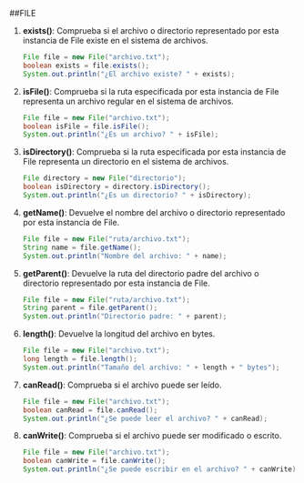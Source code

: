 ##FILE

1. **exists()**: Comprueba si el archivo o directorio representado por esta instancia de File existe en el sistema de archivos.

    ```java
    File file = new File("archivo.txt");
    boolean exists = file.exists();
    System.out.println("¿El archivo existe? " + exists);
    ```
2. **isFile()**: Comprueba si la ruta especificada por esta instancia de File representa un archivo regular en el sistema de archivos.

    ```java
    File file = new File("archivo.txt");
    boolean isFile = file.isFile();
    System.out.println("¿Es un archivo? " + isFile);
    ```
3. **isDirectory()**: Comprueba si la ruta especificada por esta instancia de File representa un directorio en el sistema de archivos.

    ```java
    File directory = new File("directorio");
    boolean isDirectory = directory.isDirectory();
    System.out.println("¿Es un directorio? " + isDirectory);
    ```
4. **getName()**: Devuelve el nombre del archivo o directorio representado por esta instancia de File.

    ```java
    File file = new File("ruta/archivo.txt");
    String name = file.getName();
    System.out.println("Nombre del archivo: " + name);
    ```
5. **getParent()**: Devuelve la ruta del directorio padre del archivo o directorio representado por esta instancia de File.

    ```java
    File file = new File("ruta/archivo.txt");
    String parent = file.getParent();
    System.out.println("Directorio padre: " + parent);
    ```
6. **length()**: Devuelve la longitud del archivo en bytes.

    ```java
    File file = new File("archivo.txt");
    long length = file.length();
    System.out.println("Tamaño del archivo: " + length + " bytes");
    ```
7. **canRead()**: Comprueba si el archivo puede ser leído.

    ```java
    File file = new File("archivo.txt");
    boolean canRead = file.canRead();
    System.out.println("¿Se puede leer el archivo? " + canRead);
    ```
8. **canWrite()**: Comprueba si el archivo puede ser modificado o escrito.

    ```java
    File file = new File("archivo.txt");
    boolean canWrite = file.canWrite();
    System.out.println("¿Se puede escribir en el archivo? " + canWrite);
    ```
